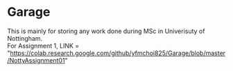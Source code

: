 # Garage
This is mainly for storing any work done during MSc in Univerisuty of Nottingham.   
  For Assignment 1, LINK = "https://colab.research.google.com/github/yfmchoi825/Garage/blob/master/NottyAssignment01"
